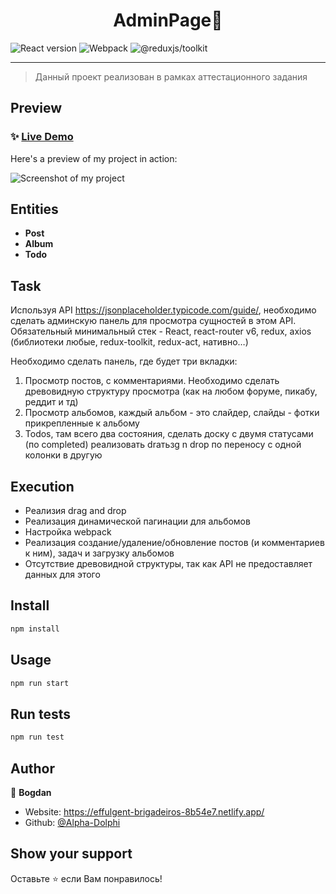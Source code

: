 <h1 align="center">AdminPage👋</h1>

![React version](https://img.shields.io/badge/React-v18.2.0-orange)
![Webpack](https://img.shields.io/badge/Webpack-v5.75.0-purple)
![@reduxjs/toolkit](https://img.shields.io/badge/@reduxjs/toolkit-v1.9.0-blue)

---

> Данный проект реализован в рамках аттестационного задания

## Preview

### ✨ [Live Demo](https://euphonious-pie-d8ef9f.netlify.app/)

Here's a preview of my project in action:

![Screenshot of my project](https://lh3.googleusercontent.com/4XJQ8SFMWkmO-bE6I6nm27ZGiFCuH_nzOs_L0xXiwy2Ejyq3FEDDx-TJPTfYa3GD56hFqQH1X1m4F3dOYDStzqSFKJJtZmkroFYzWQKJZK5s0K3pDfhhcLNiqn8Q30k3PnvUAtKFmOqoHxpiAFXXxtaeZh0hVi8N6p3xyVYEFvZCJRO6kJewA38-VW59DxY9TNfwGb8ptng9iGgn0QK1plLJIMxBHoTT-R8xVhAjqbdo7N1XP4tvVrmMH_9ftJJ6UAqecTPpc6tgKrxJAr9D1qCpVCDo8J5Wz_Nv3Z7L9wDpW8vLK-VnQTCikQWwctmQPqD8yzzzyF9x-LrNxg9FEXIOoYHucSyx-282D0cmXeOLxuP0hRTmL3v2Pm7y3cLYxqMbi7rjWqynnYIq_p4qzFmpTU4Vl6daCj1_ZJ_rCE6FkT10NDWeDxkSf4uMe-uLdHB38Z6Am7MYsW6GhNmk8ybKpgVpSEZjJZZparyOifsF6pE2Cp1nyZdpD0tJgkNh8cumTNkTB6ngehEoQhb-3zgCoNiZ_xcUZaTKkTP1weCBVUGuUxjelsbj8966dFC_GECnUA_Xsrb4nmRpzqqFIy3iTGsVp9TMSFpkjMKUM2E0-wHrCAaiFSo5uHEKu5-kjLgnZ5horrWbN1wmQe893wR-bsf2DLmG-A33uhcWTwt0kcEJ1mrt98RQYA83hwtb4HFAGiwFAHlhRpV5e3Ncm4nONosXQsKvd-7BBf5X5WsxOW2PZ-8TqGYQ89kXJbp8KuD1MFmVKO1TbWQLEVoYE22eOngB-md3dbT1EaaWx8SfnGSMs9nOa4sroINGKTdbHCzy5QQtY_XhzQGN_htUTAqiTVUUVIVNnpB7IM138Xm2D9LtwfYY23P7ZWZoGZIQIyYj7yIYbRsd2wt7YWLVI49fJqFgTdK6EXmKI70fCh2L2dIAolUHjLcK4ua_fo2JNtBv2tnq4IU0E0tlq7Pq=w1616-h856-s-no?authuser=0)

## Entities

- **Post**
- **Album**
- **Todo**

## Task

Используя API https://jsonplaceholder.typicode.com/guide/, необходимо сделать админскую панель для просмотра сущностей в этом API. Обязательный минимальный стек - React, react-router v6, redux, axios (библиотеки любые, redux-toolkit, redux-act, нативно…)

Необходимо сделать панель, где будет три вкладки:

1. Просмотр постов, с комментариями. Необходимо сделать древовидную структуру просмотра (как на любом форуме, пикабу, реддит и тд)
2. Просмотр альбомов, каждый альбом - это слайдер, слайды - фотки прикрепленные к альбому
3. Todos, там всего два состояния, сделать доску с двумя статусами (по completed) реализовать draтьзg n drop по переносу с одной колонки в другую

## Execution

- Реализия drag and drop
- Реализация динамической пагинации для альбомов
- Настройка webpack
- Реализация создание/удаление/обновление постов (и комментариев к ним), задач и загрузку альбомов
- Отсутствие древовидной структуры, так как API не предоставляет данных для этого

## Install

```sh
npm install
```

## Usage

```sh
npm run start
```

## Run tests

```sh
npm run test
```

## Author

👤 **Bogdan**

* Website: https://effulgent-brigadeiros-8b54e7.netlify.app/
* Github: [@Alpha-Dolphi](https://github.com/Alpha-Dolphi)

## Show your support

Оставьте ⭐️ если Вам понравилось!
